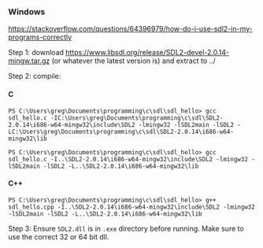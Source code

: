 ### Windows

<https://stackoverflow.com/questions/64396979/how-do-i-use-sdl2-in-my-programs-correctly>

Step 1: download https://www.libsdl.org/release/SDL2-devel-2.0.14-mingw.tar.gz (or whatever the latest version is) and extract to ../

Step 2: compile:

#### C

```
PS C:\Users\greg\Documents\programming\c\sdl\sdl_hello> gcc sdl_hello.c -IC:\Users\greg\Documents\programming\c\sdl\SDL2-2.0.14\i686-w64-mingw32\include\SDL2 -lmingw32 -lSDL2main -lSDL2 -LC:\Users\greg\Documents\programming\c\sdl\SDL2-2.0.14\i686-w64-mingw32\lib
```

```
PS C:\Users\greg\Documents\programming\c\sdl\sdl_hello> gcc sdl_hello.c -I..\SDL2-2.0.14\i686-w64-mingw32\include\SDL2 -lmingw32 -lSDL2main -lSDL2 -L..\SDL2-2.0.14\i686-w64-mingw32\lib
```

#### C++

```
PS C:\Users\greg\Documents\programming\c\sdl\sdl_hello> g++ sdl_hello.cpp -I..\SDL2-2.0.14\i686-w64-mingw32\include\SDL2 -lmingw32 -lSDL2main -lSDL2 -L..\SDL2-2.0.14\i686-w64-mingw32\lib
```

Step 3: Ensure `SDL2.dll` is in `.exe` directory before running. Make sure to use the correct 32 or 64 bit dll.

